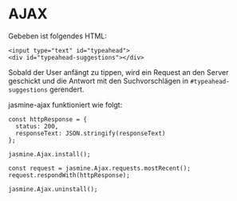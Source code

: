 # AJAX

Gebeben ist folgendes HTML:
```
<input type="text" id="typeahead">
<div id="typeahead-suggestions"></div>
```

Sobald der User anfängt zu tippen, wird ein Request an den Server geschickt und die Antwort mit den Suchvorschlägen in `#typeahead-suggestions` gerendert.

jasmine-ajax funktioniert wie folgt:
```
const httpResponse = {
  status: 200,
  responseText: JSON.stringify(responseText)
};

jasmine.Ajax.install();

const request = jasmine.Ajax.requests.mostRecent();
request.respondWith(httpResponse);

jasmine.Ajax.uninstall();
```